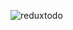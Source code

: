 ![reduxtodo](https://github.com/SherchanStrikes/TodoWithRedux/assets/55934168/34177111-8fe0-49bd-adfc-449ee6337c06)
